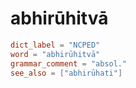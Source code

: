 # abhirūhitvā

``` toml
dict_label = "NCPED"
word = "abhirūhitvā"
grammar_comment = "absol."
see_also = ["abhirūhati"]
```

